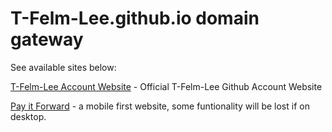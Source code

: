 # T-Felm-Lee.github.io domain gateway

See available sites below:

[T-Felm-Lee Account Website][1] - Official T-Felm-Lee Github Account Website

[Pay it Forward][2] - a mobile first website, some funtionality will be lost if on desktop.

[1]: https://t-felm-lee.github.io/accountsite/

[2]: https://t-felm-lee.github.io/payitforward/


